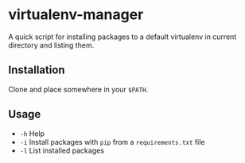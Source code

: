 # virtualenv-manager

A quick script for installing packages to a default virtualenv in current directory and listing them.

## Installation

Clone and place somewhere in your `$PATH`.

## Usage

- `-h` Help
- `-i` Install packages with `pip` from a `requirements.txt` file
- `-l` List installed packages
